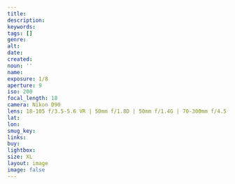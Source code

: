 ```yaml
---
title: 
description:
keywords:
tags: []
genre: 
alt: 
date: 
created: 
noun: ''
name: 
exposure: 1/8
aperture: 9
iso: 200
focal_length: 18
camera: Nikon D90
lens: 18-105 f/3.5-5.6 VR | 50mm f/1.8D | 50mm f/1.4G | 70-300mm f/4.5-5.6 VRII
lat: 
lon: 
smug_key: 
links: 
buy: 
lightbox: 
size: XL
layout: image
image: false
---
```

